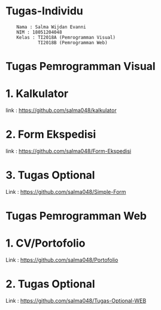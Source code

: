 # Tugas-Individu
        Nama : Salma Wijdan Evanni 
        NIM : 18051204048
        Kelas : TI2018A (Pemrogramman Visual)
                TI2018B (Pemrogramman Web)
        
 # Tugas Pemrogramman Visual
 # 1. Kalkulator
 link : https://github.com/salma048/kalkulator
 # 2. Form Ekspedisi
 link : https://github.com/salma048/Form-Ekspedisi
 # 3. Tugas Optional
 Link : https://github.com/salma048/Simple-Form
 
 # Tugas Pemrogramman Web
 # 1. CV/Portofolio
 Link : https://github.com/salma048/Portofolio
 # 2. Tugas Optional
Link : https://github.com/salma048/Tugas-Optional-WEB

